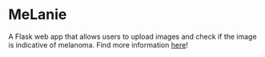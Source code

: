 # MeLanie
A Flask web app that allows users to upload images and check if the image is indicative of melanoma. Find more information [here](https://devpost.com/software/melanie)!
